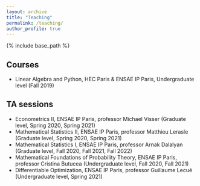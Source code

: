```yaml
---
layout: archive
title: "Teaching"
permalink: /teaching/
author_profile: true
---
```


{% include base_path %}

## Courses

- Linear Algebra and Python, HEC Paris & ENSAE IP Paris, Undergraduate level (Fall 2019)

## TA sessions

- Econometrics II, ENSAE IP Paris, professor Michael Visser (Graduate level, Spring 2020, Spring 2021)
- Mathematical Statistics II, ENSAE IP Paris, professor Matthieu Lerasle (Graduate level, Spring 2020, Spring 2021)
- Mathematical Statistics I, ENSAE IP Paris, professor Arnak Dalalyan (Graduate level, Fall 2020, Fall 2021, Fall 2022)
- Mathematical Foundations of Probability Theory, ENSAE IP Paris, professor Cristina Butucea (Undergraduate level, Fall 2020, Fall 2021)
- Differentiable Optimization, ENSAE IP Paris, professor Guillaume Lecué (Undergraduate level, Spring 2021)
